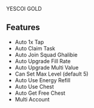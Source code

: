 YESCOI GOLD

## Features

- Auto 1x Tap 
- Auto Claim Task
- Auto Join Squad Ghalibie
- Auto Upgrade Fill Rate
- Auto Upgrade Multi Value
- Can Set Max Level (default 5)
- Auto Use Energy Refill
- Auto Use Chest
- Auto Get Free Chest
- Multi Account
